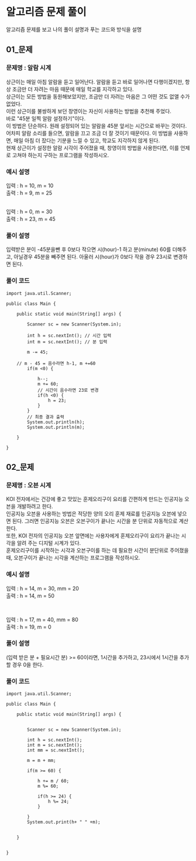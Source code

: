 # 알고리즘 문제 풀이
알고리즘 문제를 보고 나의 풀이 설명과 푸는 코드와 방식을 설명




## 01_문제
### 문제명 : 알람 시계 <br>
상근이는 매일 아침 알람을 듣고 일어난다. 알람을 듣고 바로 일어나면 다행이겠지만, 항상 조금만 더 자려는 마음 때문에 매일 학교를 지각하고 있다. <br>
상근이는 모든 방법을 동원해보았지만, 조금만 더 자려는 마음은 그 어떤 것도 없앨 수가 없었다. <br>
이런 상근이를 불쌍하게 보던 창영이는 자신이 사용하는 방법을 추천해 주었다. <br>
바로 "45분 일찍 알람 설정하기"이다. <br>
이 방법은 단순하다. 원래 설정되어 있는 알람을 45분 앞서는 시간으로 바꾸는 것이다. 어차피 알람 소리를 들으면, 알람을 끄고 조금 더 잘 것이기 때문이다. 이 방법을 사용하면, 매일 아침 더 잤다는 기분을 느낄 수 있고, 학교도 지각하지 않게 된다. <br>
현재 상근이가 설정한 알람 시각이 주어졌을 때, 창영이의 방법을 사용한다면, 이를 언제로 고쳐야 하는지 구하는 프로그램을 작성하시오. <br>


### 예시 설명
입력 : h = 10, m = 10 <br>
출력 : h = 9,  m = 25 <br>

<br>
입력 : h = 0, m = 30 <br>
출력 : h = 23, m = 45 <br>

### 풀이 설명
입력받은 분이 -45분을뺀 후 0보다 작으면 시(hour)-1 하고 분(minute) 60를 더해주고, 아닐경우 45분을 빼주면 된다.
아울러 시(hour)가 0보다 작을 경우 23시로 변경하면 된다.

### 풀이 코드

```
import java.util.Scanner;

public class Main {

	public static void main(String[] args) {
		
		Scanner sc = new Scanner(System.in);
		
		int h = sc.nextInt(); // 시간 입력
		int m = sc.nextInt(); // 분 입력
		
		m -= 45;

    // m - 45 = 음수라면 h-1, m +=60
		if(m <0) {
			
			h--;
			m += 60;
			// 시간이 음수라면 23로 변경
			if(h <0) {
				h = 23;
			}
		}
		// 최종 결과 출력
		System.out.println(h);
		System.out.println(m);
		
	}
	
}

```

## 02_문제
### 문제명 : 오븐 시계 <br>
KOI 전자에서는 건강에 좋고 맛있는 훈제오리구이 요리를 간편하게 만드는 인공지능 오븐을 개발하려고 한다. <br>
인공지능 오븐을 사용하는 방법은 적당한 양의 오리 훈제 재료를 인공지능 오븐에 넣으면 된다. 그러면 인공지능 오븐은 오븐구이가 끝나는 시간을 분 단위로 자동적으로 계산한다. <br>
또한, KOI 전자의 인공지능 오븐 앞면에는 사용자에게 훈제오리구이 요리가 끝나는 시각을 알려 주는 디지털 시계가 있다. <br>
훈제오리구이를 시작하는 시각과 오븐구이를 하는 데 필요한 시간이 분단위로 주어졌을 때, 오븐구이가 끝나는 시각을 계산하는 프로그램을 작성하시오. <br>

### 예시 설명
입력 : h = 14, m = 30, mm = 20 <br>
출력 : h = 14, m = 50 <br>

<br>

입력 : h = 17, m = 40, mm = 80 <br>
출력 : h = 19, m = 0 <br>


### 풀이 설명
(입력 받은 분 + 필요시간 분) >= 60이라면, 1시간을 추가하고, 23시에서 1시간을 추가할 경우 0을 한다.


### 풀이 코드
```
import java.util.Scanner;

public class Main {

	public static void main(String[] args) {
		
		
		Scanner sc = new Scanner(System.in);
		
		int h = sc.nextInt();
		int m = sc.nextInt();
		int mm = sc.nextInt();
		
		m = m + mm;
		
		if(m >= 60) {
			
			h += m / 60;
            m %= 60;
			
			if(h >= 24) {
				h %= 24;
			}
			
		}
		System.out.print(h+ " " +m);
		
		
	}
	

}

```
